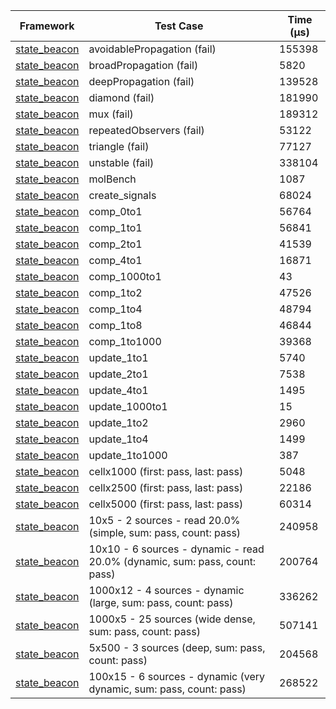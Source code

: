 | Framework | Test Case | Time (μs) |
| --- | --- | --- |
| [state_beacon](https://github.com/jinyus/dart_beacon) | avoidablePropagation (fail) | 155398 |
| [state_beacon](https://github.com/jinyus/dart_beacon) | broadPropagation (fail) | 5820 |
| [state_beacon](https://github.com/jinyus/dart_beacon) | deepPropagation (fail) | 139528 |
| [state_beacon](https://github.com/jinyus/dart_beacon) | diamond (fail) | 181990 |
| [state_beacon](https://github.com/jinyus/dart_beacon) | mux (fail) | 189312 |
| [state_beacon](https://github.com/jinyus/dart_beacon) | repeatedObservers (fail) | 53122 |
| [state_beacon](https://github.com/jinyus/dart_beacon) | triangle (fail) | 77127 |
| [state_beacon](https://github.com/jinyus/dart_beacon) | unstable (fail) | 338104 |
| [state_beacon](https://github.com/jinyus/dart_beacon) | molBench | 1087 |
| [state_beacon](https://github.com/jinyus/dart_beacon) | create_signals | 68024 |
| [state_beacon](https://github.com/jinyus/dart_beacon) | comp_0to1 | 56764 |
| [state_beacon](https://github.com/jinyus/dart_beacon) | comp_1to1 | 56841 |
| [state_beacon](https://github.com/jinyus/dart_beacon) | comp_2to1 | 41539 |
| [state_beacon](https://github.com/jinyus/dart_beacon) | comp_4to1 | 16871 |
| [state_beacon](https://github.com/jinyus/dart_beacon) | comp_1000to1 | 43 |
| [state_beacon](https://github.com/jinyus/dart_beacon) | comp_1to2 | 47526 |
| [state_beacon](https://github.com/jinyus/dart_beacon) | comp_1to4 | 48794 |
| [state_beacon](https://github.com/jinyus/dart_beacon) | comp_1to8 | 46844 |
| [state_beacon](https://github.com/jinyus/dart_beacon) | comp_1to1000 | 39368 |
| [state_beacon](https://github.com/jinyus/dart_beacon) | update_1to1 | 5740 |
| [state_beacon](https://github.com/jinyus/dart_beacon) | update_2to1 | 7538 |
| [state_beacon](https://github.com/jinyus/dart_beacon) | update_4to1 | 1495 |
| [state_beacon](https://github.com/jinyus/dart_beacon) | update_1000to1 | 15 |
| [state_beacon](https://github.com/jinyus/dart_beacon) | update_1to2 | 2960 |
| [state_beacon](https://github.com/jinyus/dart_beacon) | update_1to4 | 1499 |
| [state_beacon](https://github.com/jinyus/dart_beacon) | update_1to1000 | 387 |
| [state_beacon](https://github.com/jinyus/dart_beacon) | cellx1000 (first: pass, last: pass) | 5048 |
| [state_beacon](https://github.com/jinyus/dart_beacon) | cellx2500 (first: pass, last: pass) | 22186 |
| [state_beacon](https://github.com/jinyus/dart_beacon) | cellx5000 (first: pass, last: pass) | 60314 |
| [state_beacon](https://github.com/jinyus/dart_beacon) | 10x5 - 2 sources - read 20.0% (simple, sum: pass, count: pass) | 240958 |
| [state_beacon](https://github.com/jinyus/dart_beacon) | 10x10 - 6 sources - dynamic - read 20.0% (dynamic, sum: pass, count: pass) | 200764 |
| [state_beacon](https://github.com/jinyus/dart_beacon) | 1000x12 - 4 sources - dynamic (large, sum: pass, count: pass) | 336262 |
| [state_beacon](https://github.com/jinyus/dart_beacon) | 1000x5 - 25 sources (wide dense, sum: pass, count: pass) | 507141 |
| [state_beacon](https://github.com/jinyus/dart_beacon) | 5x500 - 3 sources (deep, sum: pass, count: pass) | 204568 |
| [state_beacon](https://github.com/jinyus/dart_beacon) | 100x15 - 6 sources - dynamic (very dynamic, sum: pass, count: pass) | 268522 |
